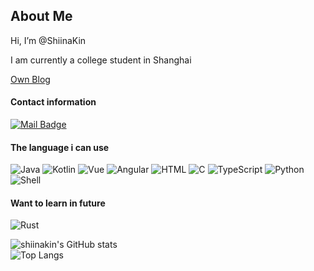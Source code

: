 ## About Me
Hi, I’m @ShiinaKin

I am currently a college student in Shanghai

[Own Blog](https://blog.sakurasou.io)

#### Contact information
[![Mail Badge](https://img.shields.io/badge/shiina@sakurasou.io-c14438?style=flat&logo=Gmail&logoColor=white&link=mailto:shiina@sakurasou.io)](mailto:shiina@sakurasou.io)

#### The language i can use
![Java](https://img.shields.io/badge/Java-Java?logo=openjdk&color=gray)
![Kotlin](https://img.shields.io/badge/Kotlin-Kotlin?logo=Kotlin&color=gray)
![Vue](https://img.shields.io/badge/Vue.js-Vue?logo=Vue.js&color=gray)
![Angular](https://img.shields.io/badge/Angular-angular?logo=angular&color=gray)
![HTML](https://img.shields.io/badge/HTML5-HTML?logo=HTML5&color=gray)
![C](https://img.shields.io/badge/C-C?logo=C&color=gray)
![TypeScript](https://img.shields.io/badge/TypeScript-TypeScript?logo=TypeScript&color=gray)
![Python](https://img.shields.io/badge/Python-Python?logo=Python&color=gray)
![Shell](https://img.shields.io/badge/Shell-Shell?logo=gnubash&color=gray)

#### Want to learn in future
![Rust](https://img.shields.io/badge/Rust-Rust?logo=Rust&color=gray)

![shiinakin's GitHub stats](https://github-readme-stats-git-masterrstaa-rickstaa.vercel.app/api?username=ShiinaKin&count_private=true&show_icons=true&theme=radical)
</br>
![Top Langs](https://github-readme-stats-git-masterrstaa-rickstaa.vercel.app/api/top-langs/?username=ShiinaKin&layout=compact&theme=radical)
